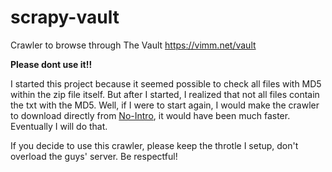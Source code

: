 # scrapy-vault

Crawler to browse through The Vault
https://vimm.net/vault

**Please dont use it!!**

I started this project because it seemed possible to check all files with MD5 within the zip file itself. But after I started, I realized that not all files contain the txt with the MD5. Well, if I were to start again, I would make the crawler to download directly from [No-Intro](https://myrient.erista.me/files/No-Intro/), it would have been much faster. Eventually I will do that.

If you decide to use this crawler, please keep the throtle I setup, don't overload the guys' server. Be respectful!